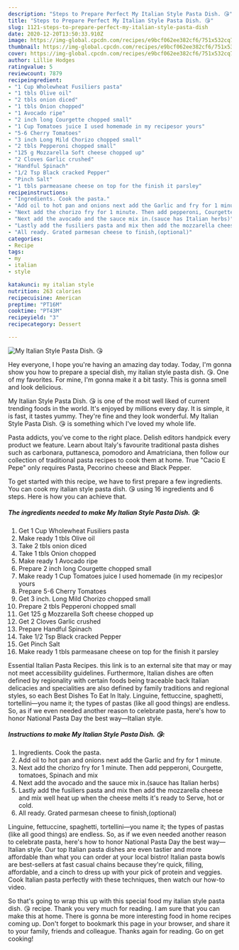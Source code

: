 ```yaml
---
description: "Steps to Prepare Perfect My Italian Style Pasta Dish. 😘"
title: "Steps to Prepare Perfect My Italian Style Pasta Dish. 😘"
slug: 1121-steps-to-prepare-perfect-my-italian-style-pasta-dish
date: 2020-12-20T13:50:33.910Z
image: https://img-global.cpcdn.com/recipes/e9bcf062ee382cf6/751x532cq70/my-italian-style-pasta-dish-😘-recipe-main-photo.jpg
thumbnail: https://img-global.cpcdn.com/recipes/e9bcf062ee382cf6/751x532cq70/my-italian-style-pasta-dish-😘-recipe-main-photo.jpg
cover: https://img-global.cpcdn.com/recipes/e9bcf062ee382cf6/751x532cq70/my-italian-style-pasta-dish-😘-recipe-main-photo.jpg
author: Lillie Hodges
ratingvalue: 5
reviewcount: 7879
recipeingredient:
- "1 Cup Wholewheat Fusiliers pasta"
- "1 tbls Olive oil"
- "2 tbls onion diced"
- "1 tbls Onion chopped"
- "1 Avocado ripe"
- "2 inch long Courgette chopped small"
- "1 Cup Tomatoes juice I used homemade in my recipesor yours"
- "5-6 Cherry Tomatoes"
- "3 inch Long Mild Chorizo chopped small"
- "2 tbls Pepperoni chopped small"
- "125 g Mozzarella Soft cheese chopped up"
- "2 Cloves Garlic crushed"
- "Handful Spinach"
- "1/2 Tsp Black cracked Pepper"
- "Pinch Salt"
- "1 tbls parmeasane cheese on top for the finish it parsley"
recipeinstructions:
- "Ingredients. Cook the pasta."
- "Add oil to hot pan and onions next add the Garlic and fry for 1 minute."
- "Next add the chorizo fry for 1 minute. Then add pepperoni, Courgette, tomatoes, Spinach and mix"
- "Next add the avocado and the sauce mix in.(sauce has Italian herbs)"
- "Lastly add the fusiliers pasta and mix then add the mozzarella cheese and mix well heat up when the cheese melts it&#39;s ready to Serve, hot or cold."
- "All ready. Grated parmesan cheese to finish,(optional)"
categories:
- Recipe
tags:
- my
- italian
- style

katakunci: my italian style 
nutrition: 263 calories
recipecuisine: American
preptime: "PT16M"
cooktime: "PT43M"
recipeyield: "3"
recipecategory: Dessert

---
```



![My Italian Style Pasta Dish. 😘](https://img-global.cpcdn.com/recipes/e9bcf062ee382cf6/751x532cq70/my-italian-style-pasta-dish-😘-recipe-main-photo.jpg)

Hey everyone, I hope you're having an amazing day today. Today, I'm gonna show you how to prepare a special dish, my italian style pasta dish. 😘. One of my favorites. For mine, I'm gonna make it a bit tasty. This is gonna smell and look delicious.

My Italian Style Pasta Dish. 😘 is one of the most well liked of current trending foods in the world. It's enjoyed by millions every day. It is simple, it is fast, it tastes yummy. They're fine and they look wonderful. My Italian Style Pasta Dish. 😘 is something which I've loved my whole life.

Pasta addicts, you&#39;ve come to the right place. Delish editors handpick every product we feature. Learn about Italy&#39;s favourite traditional pasta dishes such as carbonara, puttanesca, pomodoro and Amatriciana, then follow our collection of traditional pasta recipes to cook them at home. True &#34;Cacio E Pepe&#34; only requires Pasta, Pecorino cheese and Black Pepper.


To get started with this recipe, we have to first prepare a few ingredients. You can cook my italian style pasta dish. 😘 using 16 ingredients and 6 steps. Here is how you can achieve that.

<!--inarticleads1-->

##### The ingredients needed to make My Italian Style Pasta Dish. 😘:

1. Get 1 Cup Wholewheat Fusiliers pasta
1. Make ready 1 tbls Olive oil
1. Take 2 tbls onion diced
1. Take 1 tbls Onion chopped
1. Make ready 1 Avocado ripe
1. Prepare 2 inch long Courgette chopped small
1. Make ready 1 Cup Tomatoes juice I used homemade (in my recipes)or yours
1. Prepare 5-6 Cherry Tomatoes
1. Get 3 inch. Long Mild Chorizo chopped small
1. Prepare 2 tbls Pepperoni chopped small
1. Get 125 g Mozzarella Soft cheese chopped up
1. Get 2 Cloves Garlic crushed
1. Prepare Handful Spinach
1. Take 1/2 Tsp Black cracked Pepper
1. Get Pinch Salt
1. Make ready 1 tbls parmeasane cheese on top for the finish it parsley


Essential Italian Pasta Recipes. this link is to an external site that may or may not meet accessibility guidelines. Furthermore, Italian dishes are often defined by regionality with certain foods being traceable back Italian delicacies and specialities are also defined by family traditions and regional styles, so each Best Dishes To Eat In Italy. Linguine, fettuccine, spaghetti, tortellini—you name it; the types of pastas (like all good things) are endless. So, as if we even needed another reason to celebrate pasta, here&#39;s how to honor National Pasta Day the best way—Italian style. 

<!--inarticleads2-->

##### Instructions to make My Italian Style Pasta Dish. 😘:

1. Ingredients. Cook the pasta.
1. Add oil to hot pan and onions next add the Garlic and fry for 1 minute.
1. Next add the chorizo fry for 1 minute. Then add pepperoni, Courgette, tomatoes, Spinach and mix
1. Next add the avocado and the sauce mix in.(sauce has Italian herbs)
1. Lastly add the fusiliers pasta and mix then add the mozzarella cheese and mix well heat up when the cheese melts it&#39;s ready to Serve, hot or cold.
1. All ready. Grated parmesan cheese to finish,(optional)


Linguine, fettuccine, spaghetti, tortellini—you name it; the types of pastas (like all good things) are endless. So, as if we even needed another reason to celebrate pasta, here&#39;s how to honor National Pasta Day the best way—Italian style. Our top Italian pasta dishes are even tastier and more affordable than what you can order at your local bistro! Italian pasta bowls are best-sellers at fast casual chains because they&#39;re quick, filling, affordable, and a cinch to dress up with your pick of protein and veggies. Cook Italian pasta perfectly with these techniques, then watch our how-to video. 

So that's going to wrap this up with this special food my italian style pasta dish. 😘 recipe. Thank you very much for reading. I am sure that you can make this at home. There is gonna be more interesting food in home recipes coming up. Don't forget to bookmark this page in your browser, and share it to your family, friends and colleague. Thanks again for reading. Go on get cooking!
